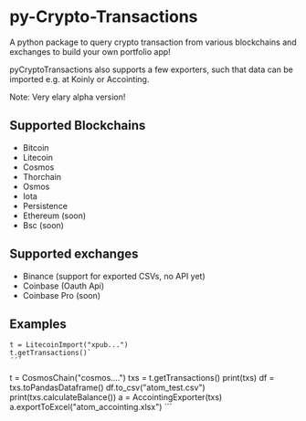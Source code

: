 # py-Crypto-Transactions

A python package to query crypto transaction from various blockchains and exchanges
to build your own portfolio app!

pyCryptoTransactions also supports a few exporters, such that data can be imported e.g. at Koinly or Accointing.

Note: Very elary alpha version!

## Supported Blockchains
 * Bitcoin
 * Litecoin
 * Cosmos
 * Thorchain
 * Osmos
 * Iota
 * Persistence
 * Ethereum (soon)
 * Bsc (soon)

## Supported exchanges
 * Binance (support for exported CSVs, no API yet)
 * Coinbase (Oauth Api)
 * Coinbase Pro (soon)

## Examples
```
t = LitecoinImport("xpub...")
t.getTransactions()`
´´´

```
t = CosmosChain("cosmos....")
txs = t.getTransactions()
print(txs)
df = txs.toPandasDataframe()
df.to_csv("atom_test.csv")
print(txs.calculateBalance())
a = AccointingExporter(txs)
a.exportToExcel("atom_accointing.xlsx")
´´´